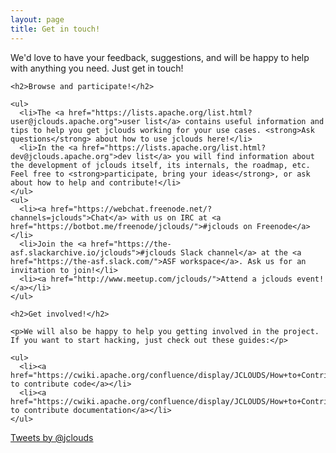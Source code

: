 ```yaml
---
layout: page
title: Get in touch!
---
```


<div class="row clearfix">
  <div class="col-md-8">
    <p>We'd love to have your feedback, suggestions, and will be happy to help with anything you need. Just get in touch!</p>

    <h2>Browse and participate!</h2>

    <ul>
      <li>The <a href="https://lists.apache.org/list.html?user@jclouds.apache.org">user list</a> contains useful information and tips to help you get jclouds working for your use cases. <strong>Ask questions</strong> about how to use jclouds here!</li>
      <li>In the <a href="https://lists.apache.org/list.html?dev@jclouds.apache.org">dev list</a> you will find information about the development of jclouds itself, its internals, the roadmap, etc. Feel free to <strong>participate, bring your ideas</strong>, or ask about how to help and contribute!</li>
    </ul>
    <ul>
      <li><a href="https://webchat.freenode.net/?channels=jclouds">Chat</a> with us on IRC at <a href="https://botbot.me/freenode/jclouds/">#jclouds on Freenode</a></li>
      <li>Join the <a href="https://the-asf.slackarchive.io/jclouds">#jclouds Slack channel</a> at the <a href="https://the-asf.slack.com/">ASF workspace</a>. Ask us for an invitation to join!</li>
      <li><a href="http://www.meetup.com/jclouds/">Attend a jclouds event!</a></li>
    </ul>

    <h2>Get involved!</h2>

    <p>We will also be happy to help you getting involved in the project. If you want to start hacking, just check out these guides:</p>

    <ul>
      <li><a href="https://cwiki.apache.org/confluence/display/JCLOUDS/How+to+Contribute">How to contribute code</a></li>
      <li><a href="https://cwiki.apache.org/confluence/display/JCLOUDS/How+to+Contribute+Documentation">How to contribute documentation</a></li>
    </ul>
  </div>
  <div class="col-md-4">
    <a class="twitter-timeline" data-dnt="true" href="https://twitter.com/jclouds" data-widget-id="456829648769257472">Tweets by @jclouds</a>
    <script>!function(d,s,id){var js,fjs=d.getElementsByTagName(s)[0],p=/^http:/.test(d.location)?'http':'https';if(!d.getElementById(id)){js=d.createElement(s);js.id=id;js.src=p+"://platform.twitter.com/widgets.js";fjs.parentNode.insertBefore(js,fjs);}}(document,"script","twitter-wjs");</script>
  </div>
</div>
